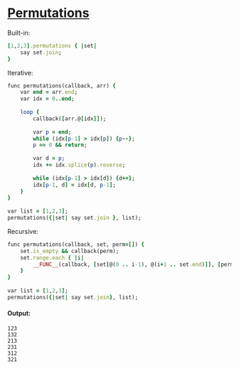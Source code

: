 [1]: http://rosettacode.org/wiki/Permutations

# [Permutations][1]

Built-in:

```ruby
[1,2,3].permutations { |set|
    say set.join;
}
```


Iterative:

```ruby
func permutations(callback, arr) {
    var end = arr.end;
    var idx = 0..end;
 
    loop {
        callback([arr.@[idx]]);
 
        var p = end;
        while (idx[p-1] > idx[p]) {p--};
        p == 0 && return;
 
        var d = p;
        idx += idx.splice(p).reverse;
 
        while (idx[p-1] > idx[d]) {d++};
        idx[p-1, d] = idx[d, p-1];
    }
}
 
var list = [1,2,3];
permutations({|set| say set.join }, list);
```


Recursive:

```ruby
func permutations(callback, set, perm=[]) {
    set.is_empty && callback(perm);
    set.range.each { |i|
        __FUNC__(callback, [set[@(0 .. i-1), @(i+1 .. set.end)]], [perm..., set[i]]);
    }
}
 
var list = [1,2,3];
permutations({|set| say set.join}, list);
```

#### Output:
```
123
132
213
231
312
321
```